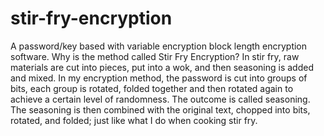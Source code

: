 # stir-fry-encryption
A password/key based with variable encryption block length encryption software.
Why is the method called Stir Fry Encryption? In stir fry, raw materials are cut into pieces, put into a wok, and then seasoning is added and mixed. In my encryption method, the password is cut into groups of bits, each group is rotated, folded together and then rotated again to achieve a certain level of randomness. The outcome is called seasoning. The seasoning is then combined with the original text, chopped into bits, rotated, and folded; just like what I do when cooking stir fry.
